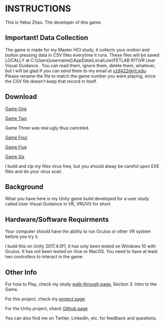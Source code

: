 # INSTRUCTIONS
This is Yebai Zhao. The developer of this game.

## Important! Data Collection 

The game is made for my Master HCI study, it collects your motion and button pressing data in CSV files everytime it runs. These files will be saved LOCALLY at C:\Users\[username]\AppData\LocalLow\FETLAB RIT\VR User Visual Guidance . You can read them, ignore them, delete them, whatever, but I will be glad if you can send them to my email at yz9422@rit.edu. Please rename the file to match the game number you were playing, since the CSV file doesn't keep that record in itself.

## Download

[Game One](https://github.com/YebaiZhao/VRUVG_alpha/blob/master/FinalBuilds/OffScreenIndicator.zip)

[Game Two](https://github.com/YebaiZhao/VRUVG_alpha/blob/master/FinalBuilds/FlashingCat.zip)

Game Three was real ugly thus canceled.

[Game Four](https://github.com/YebaiZhao/VRUVG_alpha/blob/master/FinalBuilds/Horizontal%20Arrow.zip)

[Game Five](https://github.com/YebaiZhao/VRUVG_alpha/blob/master/FinalBuilds/ArrowOnHand.zip)

[Game Six](https://github.com/YebaiZhao/VRUVG_alpha/blob/master/FinalBuilds/ArrowOnGroud.zip)

I build and zip my files virus free, but you should alway be careful upon EXE files and do your virus scan.

## Background

What you have here is my Unity game build developed for a user study called User Visual Guidance in VR, VRUVG for short.

## Hardware/Software Requirments

Your computer should have the ability to run Oculus or other VR system before you try it.

I build this on Unity 2017.4.0f1, it has only been tested on Windows 10 with Oculus. It has not been tested on Vive or MacOS. You need to have at least two controllers to interact in the game. 


## Other Info

For how to Play, check my study [walk-through page](https://yebai.me/vruvgtest),  Section 3. Intro to the Game.

For this project, check my [project page](https://yebai.me/project/visual-guidance-in-vr).

For the Unity project, check [Github page](https://github.com/YebaiZhao/VRUVG_alpha)

You can also find me on Twitter, LinkedIn, etc. for feedback and questions.
